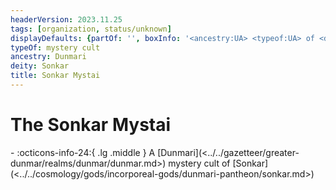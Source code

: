 ```yaml
---
headerVersion: 2023.11.25
tags: [organization, status/unknown]
displayDefaults: {partOf: '', boxInfo: '<ancestry:UA> <typeof:UA> of <deity:UA>'}
typeOf: mystery cult
ancestry: Dunmari
deity: Sonkar
title: Sonkar Mystai
---
```

# The Sonkar Mystai
<div class="grid cards ext-narrow-margin ext-one-column" markdown>
-
   :octicons-info-24:{ .lg .middle } A [Dunmari](<../../gazetteer/greater-dunmar/realms/dunmar/dunmar.md>) mystery cult of [Sonkar](<../../cosmology/gods/incorporeal-gods/dunmari-pantheon/sonkar.md>)  
</div>

